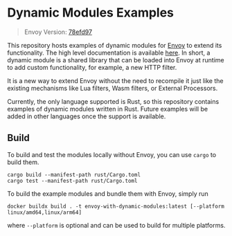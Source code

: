 # Dynamic Modules Examples

> Envoy Version: [78efd97]

This repository hosts examples of dynamic modules for [Envoy] to extend its functionality.
The high level documentation is available [here][High Level Doc]. In short, a dynamic module is a shared library
that can be loaded into Envoy at runtime to add custom functionality, for example, a new HTTP filter.

It is a new way to extend Envoy without the need to recompile it just like the existing mechanisms
like Lua filters, Wasm filters, or External Processors.

Currently, the only language supported is Rust, so this repository contains examples of dynamic modules written in Rust.
Future examples will be added in other languages once the support is available.

## Build


To build and test the modules locally without Envoy, you can use `cargo` to build them.

```
cargo build --manifest-path rust/Cargo.toml
cargo test --manifest-path rust/Cargo.toml
```

To build the example modules and bundle them with Envoy, simply run

```
docker buildx build . -t envoy-with-dynamic-modules:latest [--platform linux/amd64,linux/arm64]
```

where `--platform` is optional and can be used to build for multiple platforms.

[78efd97]: https://github.com/envoyproxy/envoy/tree/78efd97
[Envoy]: https://github.com/envoyproxy/envoy
[High Level Doc]: https://www.envoyproxy.io/docs/envoy/latest/intro/arch_overview/advanced/dynamic_modules
